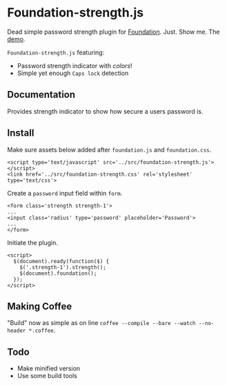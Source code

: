 # Foundation-strength.js

Dead simple password strength plugin for [Foundation](http://foundation.zurb.com/).
Just. Show me. The [demo](http://qatsi.github.io/foundation-strength.js/index.htm).

`Foundation-strength.js` featuring:
- Password strength indicator with *colors*!
- Simple yet enough `Caps lock` detection

## Documentation

Provides strength indicator to show how secure a users password is.

## Install

Make sure assets below added after `foundation.js`  and `foundation.css`.

```
<script type='text/javascript' src='../src/foundation-strength.js'></script>
<link href='../src/foundation-strength.css' rel='stylesheet' type='text/css'>
```

Create a `password` input field within `form`.

```
<form class='strength strength-1'>
...
<input class='radius' type='password' placeholder='Password'>
...
</form>
```

Initiate the plugin.

```
<script>
  $(document).ready(function($) {
    $('.strength-1').strength();
    $(document).foundation();
  });
</script>
```

## Making Coffee

"Build" now as simple as on line `coffee --compile --bare --watch --no-header *.coffee`.

## Todo

- Make minified version
- Use some build tools
